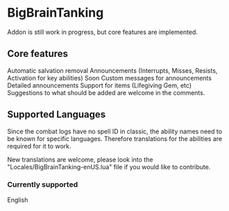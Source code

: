 # BigBrainTanking
Addon is still work in progress, but core features are implemented.

## Core features
Automatic salvation removal
Announcements (Interrupts, Misses, Resists, Activation for key abilities)
Soon
Custom messages for announcements
Detailed announcements
Support for items (Lifegiving Gem, etc)
Suggestions to what should be added are welcome in the comments.

## Supported Languages
Since the combat logs have no spell ID in classic, the ability names need to be known for specific languages. Therefore translations for the abilities are required for it to work.

New translations are welcome, please look into the "Locales/BigBrainTanking-enUS.lua" file if you would like to contribute.

### Currently supported
English
